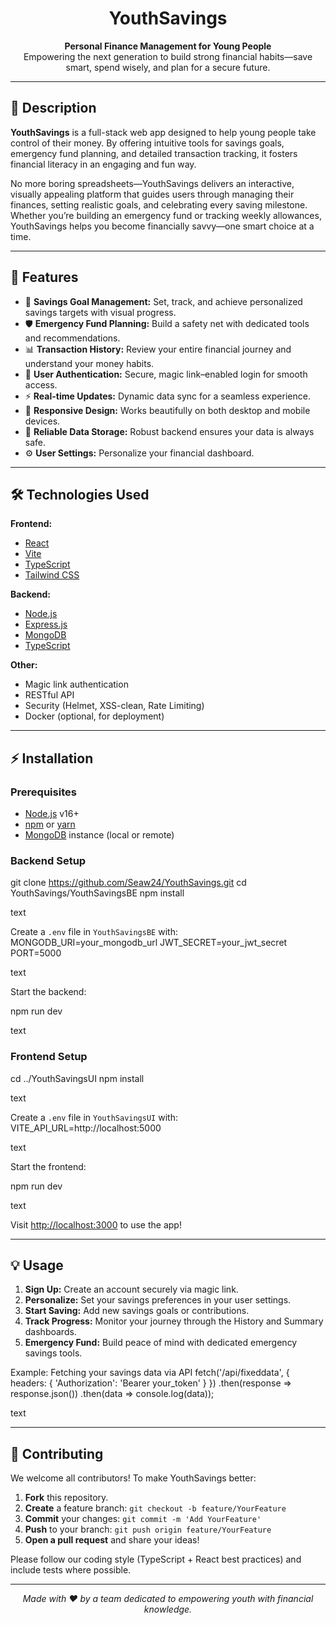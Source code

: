 <h1 align="center">YouthSavings</h1>

<p align="center">
  <b>Personal Finance Management for Young People</b><br>
  Empowering the next generation to build strong financial habits—save smart, spend wisely, and plan for a secure future.
</p>

---

## 📝 Description

**YouthSavings** is a full-stack web app designed to help young people take control of their money. By offering intuitive tools for savings goals, emergency fund planning, and detailed transaction tracking, it fosters financial literacy in an engaging and fun way.

No more boring spreadsheets—YouthSavings delivers an interactive, visually appealing platform that guides users through managing their finances, setting realistic goals, and celebrating every saving milestone. Whether you’re building an emergency fund or tracking weekly allowances, YouthSavings helps you become financially savvy—one smart choice at a time.

---

## 🚀 Features

- 🎯 **Savings Goal Management:** Set, track, and achieve personalized savings targets with visual progress.
- 🛡️ **Emergency Fund Planning:** Build a safety net with dedicated tools and recommendations.
- 📊 **Transaction History:** Review your entire financial journey and understand your money habits.
- 🔐 **User Authentication:** Secure, magic link–enabled login for smooth access.
- ⚡ **Real-time Updates:** Dynamic data sync for a seamless experience.
- 📱 **Responsive Design:** Works beautifully on both desktop and mobile devices.
- 💾 **Reliable Data Storage:** Robust backend ensures your data is always safe.
- ⚙️ **User Settings:** Personalize your financial dashboard.

---

## 🛠️ Technologies Used

**Frontend:**
- [React](https://reactjs.org/)
- [Vite](https://vitejs.dev/)
- [TypeScript](https://www.typescriptlang.org/)
- [Tailwind CSS](https://tailwindcss.com/)

**Backend:**
- [Node.js](https://nodejs.org/)
- [Express.js](https://expressjs.com/)
- [MongoDB](https://www.mongodb.com/)
- [TypeScript](https://www.typescriptlang.org/)

**Other:**
- Magic link authentication
- RESTful API
- Security (Helmet, XSS-clean, Rate Limiting)
- Docker (optional, for deployment)

---

## ⚡ Installation

### Prerequisites

- [Node.js](https://nodejs.org/) v16+
- [npm](https://www.npmjs.com/) or [yarn](https://yarnpkg.com/)
- [MongoDB](https://www.mongodb.com/) instance (local or remote)

### Backend Setup

git clone https://github.com/Seaw24/YouthSavings.git
cd YouthSavings/YouthSavingsBE
npm install

text

Create a `.env` file in `YouthSavingsBE` with:
MONGODB_URI=your_mongodb_url
JWT_SECRET=your_jwt_secret
PORT=5000

text

Start the backend:

npm run dev

text

### Frontend Setup

cd ../YouthSavingsUI
npm install

text

Create a `.env` file in `YouthSavingsUI` with:
VITE_API_URL=http://localhost:5000

text

Start the frontend:

npm run dev

text

Visit [http://localhost:3000](http://localhost:3000) to use the app!

---

## 💡 Usage

1. **Sign Up:** Create an account securely via magic link.
2. **Personalize:** Set your savings preferences in your user settings.
3. **Start Saving:** Add new savings goals or contributions.
4. **Track Progress:** Monitor your journey through the History and Summary dashboards.
5. **Emergency Fund:** Build peace of mind with dedicated emergency savings tools.

Example: Fetching your savings data via API
fetch('/api/fixeddata', {
headers: { 'Authorization': 'Bearer your_token' }
})
.then(response => response.json())
.then(data => console.log(data));

text

---

## 🤝 Contributing

We welcome all contributors! To make YouthSavings better:

1. **Fork** this repository.
2. **Create** a feature branch: `git checkout -b feature/YourFeature`
3. **Commit** your changes: `git commit -m 'Add YourFeature'`
4. **Push** to your branch: `git push origin feature/YourFeature`
5. **Open a pull request** and share your ideas!

Please follow our coding style (TypeScript + React best practices) and include tests where possible.

---

<p align="center">
  <i>Made with ❤️ by a team dedicated to empowering youth with financial knowledge.</i>
</p>
